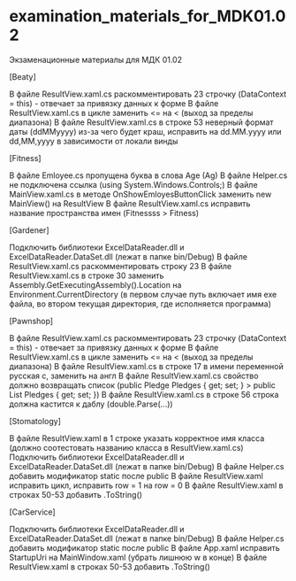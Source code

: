 # examination_materials_for_MDK01.02
Экзаменационные материалы для МДК 01.02

[Beaty]

В файле ResultView.xaml.cs раскомментировать 23 строчку (DataContext = this) - отвечает за привязку данных к форме
В файле ResultView.xaml.cs в цикле заменить <= на < (выход за пределы диапазона)
В файле ResultView.xaml.cs в строке 53 неверный формат даты (ddMMyyyy) из-за чего будет краш, исправить на dd.MM.yyyy или
dd,MM,yyyy в зависимости от локали винды

[Fitness]

В файле Emloyee.cs пропущена буква в слова Age (Ag)
В файле Helper.cs не подключена ссылка (using System.Windows.Controls;)
В файле MainView.xaml.cs в методе OnShowEmloyesButtonClick заменить new MainView() на ResultView
В файле ResultView.xaml.cs исправить название пространства имен (Fitnessss > Fitness)

[Gardener]

Подключить библиотеки ExcelDataReader.dll и ExcelDataReader.DataSet.dll (лежат в папке bin/Debug)
В файле ResultView.xaml.cs раскомментировать строку 23 
В файле ResultView.xaml.cs в строке 30 заменить Assembly.GetExecutingAssembly().Location на Environment.CurrentDirectory
(в первом случае путь включает имя exe файла, во втором текущая директория, где исполняется программа)

[Pawnshop]

В файле ResultView.xaml.cs раскомментировать 23 строчку (DataContext = this) - отвечает за привязку данных к форме
В файле ResultView.xaml.cs в цикле заменить <= на < (выход за пределы диапазона)
В файле ResultView.xaml.cs в строке 17 в имени переменной русская с, заменить на англ
В файле ResultView.xaml.cs свойство должно возвращать список (public Pledge Pledges { get; set; } > public List<Pledge> Pledges { get; set; })
В файле ResultView.xaml.cs в строке 56 строка должна кастится к даблу (double.Parse(...))

[Stomatology]

В файле ResultView.xaml в 1 строке указать корректное имя класса (должно соотестовать названию класса в ResultView.xaml.cs)
Подключить библиотеки ExcelDataReader.dll и ExcelDataReader.DataSet.dll (лежат в папке bin/Debug)
В файле Helper.cs добавить модификатор static после public
В файле ResultView.xaml исправить цикл, исправить row = 1 на row = 0
В файле ResultView.xaml в строках 50-53 добавить .ToString()

[CarService]

Подключить библиотеки ExcelDataReader.dll и ExcelDataReader.DataSet.dll (лежат в папке bin/Debug)
В файле Helper.cs добавить модификатор static после public
В файле App.xaml исправить StartupUri на MainWindow.xaml (убрать лишнюю w в конце)
В файле ResultView.xaml в строках 50-53 добавить .ToString()
